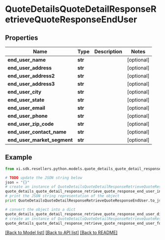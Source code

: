 # QuoteDetailsQuoteDetailResponseRetrieveQuoteResponseEndUser


## Properties

Name | Type | Description | Notes
------------ | ------------- | ------------- | -------------
**end_user_name** | **str** |  | [optional] 
**end_user_address** | **str** |  | [optional] 
**end_user_address2** | **str** |  | [optional] 
**end_user_address3** | **str** |  | [optional] 
**end_user_city** | **str** |  | [optional] 
**end_user_state** | **str** |  | [optional] 
**end_user_email** | **str** |  | [optional] 
**end_user_phone** | **str** |  | [optional] 
**end_user_zip_code** | **str** |  | [optional] 
**end_user_contact_name** | **str** |  | [optional] 
**end_user_market_segment** | **str** |  | [optional] 

## Example

```python
from xi.sdk.resellers.python.models.quote_details_quote_detail_response_retrieve_quote_response_end_user import QuoteDetailsQuoteDetailResponseRetrieveQuoteResponseEndUser

# TODO update the JSON string below
json = "{}"
# create an instance of QuoteDetailsQuoteDetailResponseRetrieveQuoteResponseEndUser from a JSON string
quote_details_quote_detail_response_retrieve_quote_response_end_user_instance = QuoteDetailsQuoteDetailResponseRetrieveQuoteResponseEndUser.from_json(json)
# print the JSON string representation of the object
print QuoteDetailsQuoteDetailResponseRetrieveQuoteResponseEndUser.to_json()

# convert the object into a dict
quote_details_quote_detail_response_retrieve_quote_response_end_user_dict = quote_details_quote_detail_response_retrieve_quote_response_end_user_instance.to_dict()
# create an instance of QuoteDetailsQuoteDetailResponseRetrieveQuoteResponseEndUser from a dict
quote_details_quote_detail_response_retrieve_quote_response_end_user_form_dict = quote_details_quote_detail_response_retrieve_quote_response_end_user.from_dict(quote_details_quote_detail_response_retrieve_quote_response_end_user_dict)
```
[[Back to Model list]](../README.md#documentation-for-models) [[Back to API list]](../README.md#documentation-for-api-endpoints) [[Back to README]](../README.md)


